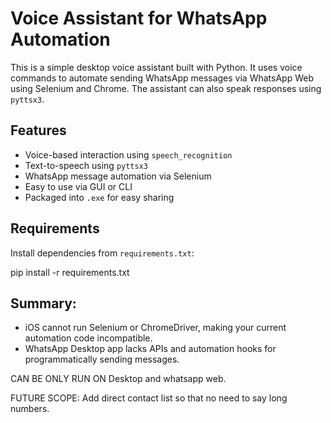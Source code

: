 #  Voice Assistant for WhatsApp Automation

This is a simple desktop voice assistant built with Python. It uses voice commands to automate sending WhatsApp messages via WhatsApp Web using Selenium and Chrome. The assistant can also speak responses using `pyttsx3`.

##  Features

- Voice-based interaction using `speech_recognition`
- Text-to-speech using `pyttsx3`
- WhatsApp message automation via Selenium
- Easy to use via GUI or CLI
- Packaged into `.exe` for easy sharing

##  Requirements

Install dependencies from `requirements.txt`:

pip install -r requirements.txt

## Summary:
- iOS cannot run Selenium or ChromeDriver, making your current automation code incompatible.
- WhatsApp Desktop app lacks APIs and automation hooks for programmatically sending messages.

CAN BE ONLY RUN ON Desktop and whatsapp web.

FUTURE SCOPE:
Add direct contact list so that no need to say long numbers.
